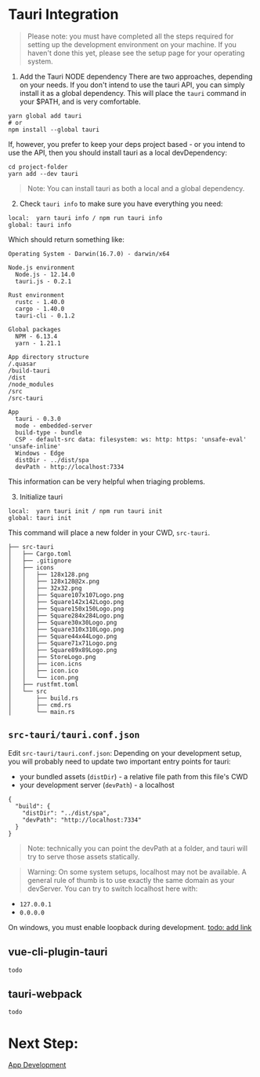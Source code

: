 # Tauri Integration

> Please note: you must have completed all the steps required for setting up the
> development environment on your machine. If you haven't done this yet, please
> see the setup page for your operating system.

1. Add the Tauri NODE dependency There are two approaches, depending on your
   needs. If you don't intend to use the tauri API, you can simply install it as
   a global dependency. This will place the `tauri` command in your $PATH, and
   is very comfortable.

```
yarn global add tauri
# or
npm install --global tauri
```

If, however, you prefer to keep your deps project based - or you intend to use
the API, then you should install tauri as a local devDependency:

```
cd project-folder
yarn add --dev tauri
```

> Note: You can install tauri as both a local and a global dependency.

2. Check `tauri info` to make sure you have everything you need:

```
local:  yarn tauri info / npm run tauri info
global: tauri info
```

Which should return something like:

```
Operating System - Darwin(16.7.0) - darwin/x64

Node.js environment
  Node.js - 12.14.0
  tauri.js - 0.2.1

Rust environment
  rustc - 1.40.0
  cargo - 1.40.0
  tauri-cli - 0.1.2

Global packages
  NPM - 6.13.4
  yarn - 1.21.1

App directory structure
/.quasar
/build-tauri
/dist
/node_modules
/src
/src-tauri

App
  tauri - 0.3.0
  mode - embedded-server
  build-type - bundle
  CSP - default-src data: filesystem: ws: http: https: 'unsafe-eval' 'unsafe-inline'
  Windows - Edge
  distDir - ../dist/spa
  devPath - http://localhost:7334
```

This information can be very helpful when triaging problems.

3. Initialize tauri

```
local:  yarn tauri init / npm run tauri init
global: tauri init
```

This command will place a new folder in your CWD, `src-tauri`.

```
├── src-tauri
│   ├── Cargo.toml
│   ├── .gitignore
│   ├── icons
│   │   ├── 128x128.png
│   │   ├── 128x128@2x.png
│   │   ├── 32x32.png
│   │   ├── Square107x107Logo.png
│   │   ├── Square142x142Logo.png
│   │   ├── Square150x150Logo.png
│   │   ├── Square284x284Logo.png
│   │   ├── Square30x30Logo.png
│   │   ├── Square310x310Logo.png
│   │   ├── Square44x44Logo.png
│   │   ├── Square71x71Logo.png
│   │   ├── Square89x89Logo.png
│   │   ├── StoreLogo.png
│   │   ├── icon.icns
│   │   ├── icon.ico
│   │   └── icon.png
│   ├── rustfmt.toml
│   └── src
│       ├── build.rs
│       ├── cmd.rs
│       └── main.rs
```

## `src-tauri/tauri.conf.json`

Edit `src-tauri/tauri.conf.json`: Depending on your development setup, you will
probably need to update two important entry points for tauri:

-   your bundled assets (`distDir`) - a relative file path from this file's CWD
-   your development server (`devPath`) - a localhost

```
{
  "build": {
    "distDir": "../dist/spa",
    "devPath": "http://localhost:7334"
  }
}
```

> Note: technically you can point the devPath at a folder, and tauri will try to
> serve those assets statically.

> Warning: On some system setups, localhost may not be available. A general rule
> of thumb is to use exactly the same domain as your devServer. You can try to
> switch localhost here with:

-   `127.0.0.1`
-   `0.0.0.0`

On windows, you must enable loopback during development.
[todo: add link](https://github.com/tauri-apps/tauri/wiki/04.-MS-Windows-Setup)

## vue-cli-plugin-tauri

`todo`

## tauri-webpack

`todo`

# Next Step:

[App Development](https://github.com/tauri-apps/tauri/wiki/06.-App-Development)
